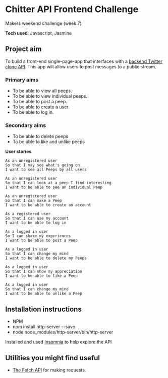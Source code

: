# Chitter API Frontend Challenge
Makers weekend challenge (week 7)

**Tech used**:
Javascript,
Jasmine

## Project aim
To build a front-end single-page-app that interfaces with a [backend Twitter clone API](https://github.com/makersacademy/chitter_api_backend). This app will allow users to post messages to a public stream.

### Primary aims
* To be able to view all peeps.
* To be able to view individual peeps.
* To be able to post a peep.
* To be able to create a user.
* To be able to log in.

### Secondary aims
* To be able to delete peeps
* To be able to like and unlike peeps

**User stories**
```
As an unregistered user
So that I may see what's going on
I want to see all Peeps by all users

As an unregistered user
So that I can look at a peep I find interesting
I want to be able to see an individual Peep

As an unregistered user
So that I can make a Peep
I want to be able to create an account

As a registered user
So that I can use my account
I want to be able to log in

As a logged in user
So I can share my experiences
I want to be able to post a Peep

As a logged in user
So that I can change my mind
I want to be able to delete my Peeps

As a logged in user
So that I can show my appreciation
I want to be able to like a Peep

As a logged in user
So that I can change my mind
I want to be able to unlike a Peep
```

## Installation instructions
* NPM
* npm install http-server --save
* node node_modules/http-server/bin/http-server

Installed and used [Insomnia](https://insomnia.rest/) to help explore the API



## Utilities you might find useful

* [The Fetch API](https://developer.mozilla.org/en-US/docs/Web/API/Fetch_API/Using_Fetch) for making requests.

